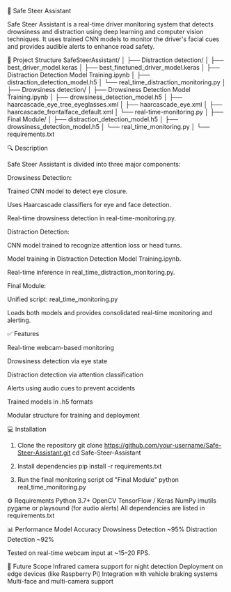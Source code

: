🚗 Safe Steer Assistant

Safe Steer Assistant is a real-time driver monitoring system that detects drowsiness and distraction using deep learning and computer vision techniques. It uses trained CNN models to monitor the driver's facial cues and provides audible alerts to enhance road safety.

📁 Project Structure
SafeSteerAssistant/
│
├── Distraction detection/
│   ├── best_driver_model.keras
│   ├── best_finetuned_driver_model.keras
│   ├── Distraction Detection Model Training.ipynb
│   ├── distraction_detection_model.h5
│   └── real_time_distraction_monitoring.py
│
├── Drowsiness detection/
│   ├── Drowsiness Detection Model Training.ipynb
│   ├── drowsiness_detection_model.h5
│   ├── haarcascade_eye_tree_eyeglasses.xml
│   ├── haarcascade_eye.xml
│   ├── haarcascade_frontalface_default.xml
│   └── real-time-monitoring.py
│
├── Final Module/
│   ├── distraction_detection_model.h5
│   ├── drowsiness_detection_model.h5
│   └── real_time_monitoring.py
│
└── requirements.txt

🔍 Description

Safe Steer Assistant is divided into three major components:

Drowsiness Detection:

Trained CNN model to detect eye closure.

Uses Haarcascade classifiers for eye and face detection.

Real-time drowsiness detection in real-time-monitoring.py.


Distraction Detection:

CNN model trained to recognize attention loss or head turns.

Model training in Distraction Detection Model Training.ipynb.

Real-time inference in real_time_distraction_monitoring.py.


Final Module:

Unified script: real_time_monitoring.py

Loads both models and provides consolidated real-time monitoring and alerting.


✅ Features

Real-time webcam-based monitoring

Drowsiness detection via eye state

Distraction detection via attention classification

Alerts using audio cues to prevent accidents

Trained models in .h5 formats

Modular structure for training and deployment


💻 Installation
1. Clone the repository
git clone https://github.com/your-username/Safe-Steer-Assistant.git
cd Safe-Steer-Assistant

3. Install dependencies
pip install -r requirements.txt

5. Run the final monitoring script
cd "Final Module"
python real_time_monitoring.py

⚙️ Requirements
Python 3.7+
OpenCV
TensorFlow / Keras
NumPy
imutils
pygame or playsound (for audio alerts)
All dependencies are listed in requirements.txt

📊 Performance
Model	Accuracy
Drowsiness Detection	~95%
Distraction Detection	~92%

Tested on real-time webcam input at ~15–20 FPS.

🚀 Future Scope
Infrared camera support for night detection
Deployment on edge devices (like Raspberry Pi)
Integration with vehicle braking systems
Multi-face and multi-camera support
